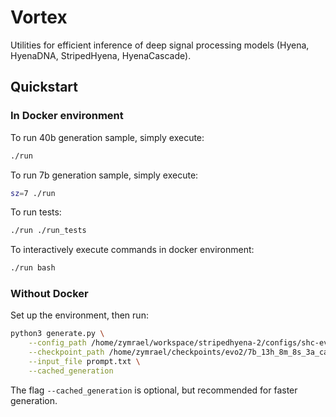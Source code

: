 # Vortex

Utilities for efficient inference of deep signal processing models (Hyena, HyenaDNA, StripedHyena, HyenaCascade).

## Quickstart

### In Docker environment

To run 40b generation sample, simply execute:

```bash
./run
```

To run 7b generation sample, simply execute:

```bash
sz=7 ./run
```

To run tests:

```bash
./run ./run_tests
```

To interactively execute commands in docker environment:

```bash
./run bash
```

### Without Docker

Set up the environment, then run:

```bash
python3 generate.py \
    --config_path /home/zymrael/workspace/stripedhyena-2/configs/shc-evo2-7b-8k-2T-v1.yml \
    --checkpoint_path /home/zymrael/checkpoints/evo2/7b_13h_8m_8s_3a_cascade15_inference/iter_457500.pt \
    --input_file prompt.txt \
    --cached_generation
```

The flag `--cached_generation` is optional, but recommended for faster generation. 



